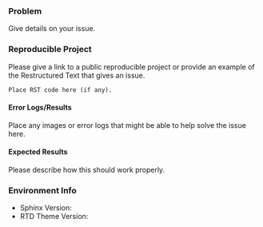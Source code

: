 
### Problem

Give details on your issue.

### Reproducible Project

Please give a link to a public reproducible project or provide an example of the Restructured Text that gives an issue.

```
Place RST code here (if any).
```

#### Error Logs/Results

Place any images or error logs that might be able to help solve the issue here.

#### Expected Results

Please describe how this should work properly.

### Environment Info

- Sphinx Version:
- RTD Theme Version:
